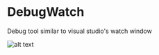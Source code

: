 # DebugWatch
Debug tool similar to visual studio's watch window

![alt text](https://github.com/Unity-Technologies/DebugWatch/blob/master/screenshot.png?raw=true)
